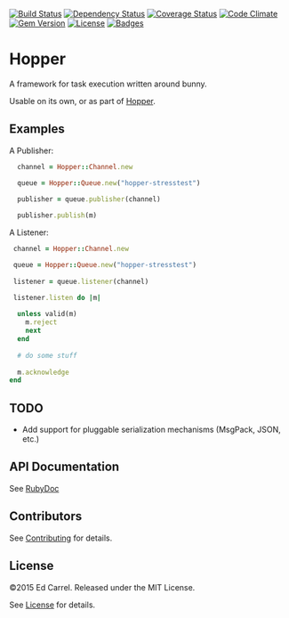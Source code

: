 [![Build Status](https://travis-ci.org/azanar/hopper.svg)](https://travis-ci.org/azanar/hopper)
[![Dependency Status](http://img.shields.io/gemnasium/azanar/hopper.svg)](https://gemnasium.com/azanar/hopper)
[![Coverage Status](http://img.shields.io/coveralls/azanar/hopper.svg)](https://coveralls.io/r/azanar/hopper)
[![Code Climate](http://img.shields.io/codeclimate/github/azanar/hopper.svg)](https://codeclimate.com/github/azanar/hopper)
[![Gem Version](http://img.shields.io/gem/v/hopper.svg)](https://rubygems.org/gems/hopper)
[![License](http://img.shields.io/:license-mit-blue.svg)](http://azanar.mit-license.org)
[![Badges](http://img.shields.io/:badges-7/7-ff6799.svg)](https://github.com/badges/badgerbadgerbadger)


Hopper
======
A framework for task execution written around bunny.

Usable on its own, or as part of [Hopper](https://github.com/azanar/hopper).

Examples
--------
A Publisher:

```ruby
  channel = Hopper::Channel.new

  queue = Hopper::Queue.new("hopper-stresstest")

  publisher = queue.publisher(channel)
  
  publisher.publish(m)
```

A Listener:
```ruby
 channel = Hopper::Channel.new

 queue = Hopper::Queue.new("hopper-stresstest")
  
 listener = queue.listener(channel)

 listener.listen do |m|
          
  unless valid(m)
    m.reject
    next
  end
  
  # do some stuff
  
  m.acknowledge
end
```

TODO
----

- Add support for pluggable serialization mechanisms (MsgPack, JSON, etc.)

API Documentation
-----------------

See [RubyDoc](http://rubydoc.info/github/azanar/hopper/index)

Contributors
------------

See [Contributing](CONTRIBUTING.md) for details.

License
-------

&copy;2015 Ed Carrel. Released under the MIT License.

See [License](LICENSE) for details.
